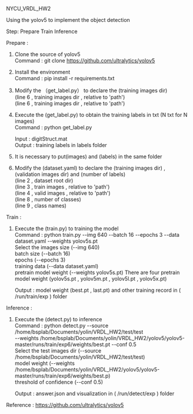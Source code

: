 NYCU_VRDL_HW2  
  
Using the yolov5 to implement the object detection  
  
Step: Prepare Train Inference  
  
  Prepare :  
   
  1. Clone the source of yolov5  
     Command : git clone https://github.com/ultralytics/yolov5
    
  2. Install the environment  
     Command : pip install -r requirements.txt  
       
  3. Modify the （get_label.py） to declare the (training images dir)  
     (line 6 , training images dir , relative to 'path')  
     (line 6 , training images dir , relative to 'path')  
       
  4. Execute the (get_label.py) to obtain the training labels in txt (N txt for N images)  
     Command : python get_label.py  
       
     Input : digitStruct.mat  
     Output : training labels in labels folder  
       
  5. It is necessary to put(images) and (labels) in the same folder  
       
  6. Modify the (dataset.yaml) to declare the (training images dir) , (validation images dir) and (number of labels)  
     (line 2 , dataset root dir)  
     (line 3 , train images  , relative to 'path')   
     (line 4 , valid images  , relative to 'path')   
     (line 8 , number of classes)  
     (line 9 , class names)  
  
  Train :  
    
  1. Execute the (train.py) to training the model  
     Command : python train.py --img 640 --batch 16 --epochs 3 --data dataset.yaml --weights yolov5s.pt  
     Select the images size (--img 640)  
                batch size (--batch 16)  
                epochs (--epochs 3)  
                training data (--data dataset.yaml)  
                pretrain model weight (--weights yolov5s.pt) There are four pretrain model weight (yolov5s.pt , yolov5m.pt , yolov5l.pt , yolov5x.pt) 
                  
     Output : model weight (best.pt , last.pt) and other training record in ( /run/train/exp ) folder  
  
    
  Inference : 
    
  1. Execute the (detect.py) to inference  
     Command : python detect.py --source /home/bsplab/Documents/yolin/VRDL_HW2/test/test  
     --weights /home/bsplab/Documents/yolin/VRDL_HW2/yolov5/yolov5-master/runs/train/exp6/weights/best.pt --conf 0.5  
     Select the test images dir (--source /home/bsplab/Documents/yolin/VRDL_HW2/test/test)  
                model weight (--weights /home/bsplab/Documents/yolin/VRDL_HW2/yolov5/yolov5-master/runs/train/exp6/weights/best.p)  
                threshold of confidence (--conf 0.5)  
                  
     Output : answer.json and visualization in ( /run/detect/exp ) folder  
     
  
Reference : https://github.com/ultralytics/yolov5  
